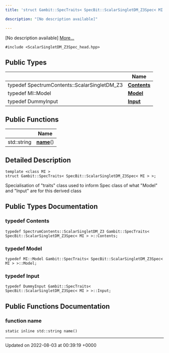 ```yaml
---
title: 'struct Gambit::SpecTraits< SpecBit::ScalarSingletDM_Z3Spec< MI > >'

description: "[No description available]"

---
```









[No description available] [More...](#detailed-description)


`#include <ScalarSingletDM_Z3Spec_head.hpp>`

## Public Types

|                | Name           |
| -------------- | -------------- |
| typedef SpectrumContents::ScalarSingletDM_Z3 | **[Contents](/documentation/code/main/classes/structgambit_1_1spectraits_3_01specbit_1_1scalarsingletdm__z3spec_3_01mi_01_4_01_4/#typedef-contents)**  |
| typedef MI::Model | **[Model](/documentation/code/main/classes/structgambit_1_1spectraits_3_01specbit_1_1scalarsingletdm__z3spec_3_01mi_01_4_01_4/#typedef-model)**  |
| typedef DummyInput | **[Input](/documentation/code/main/classes/structgambit_1_1spectraits_3_01specbit_1_1scalarsingletdm__z3spec_3_01mi_01_4_01_4/#typedef-input)**  |

## Public Functions

|                | Name           |
| -------------- | -------------- |
| std::string | **[name](/documentation/code/main/classes/structgambit_1_1spectraits_3_01specbit_1_1scalarsingletdm__z3spec_3_01mi_01_4_01_4/#function-name)**() |

## Detailed Description

```
template <class MI >
struct Gambit::SpecTraits< SpecBit::ScalarSingletDM_Z3Spec< MI > >;
```


Specialisation of "traits" class used to inform Spec<T> class of what "Model" and "Input" are for this derived class 

## Public Types Documentation

### typedef Contents

```
typedef SpectrumContents::ScalarSingletDM_Z3 Gambit::SpecTraits< SpecBit::ScalarSingletDM_Z3Spec< MI > >::Contents;
```


### typedef Model

```
typedef MI::Model Gambit::SpecTraits< SpecBit::ScalarSingletDM_Z3Spec< MI > >::Model;
```


### typedef Input

```
typedef DummyInput Gambit::SpecTraits< SpecBit::ScalarSingletDM_Z3Spec< MI > >::Input;
```


## Public Functions Documentation

### function name

```
static inline std::string name()
```


-------------------------------

Updated on 2022-08-03 at 00:39:19 +0000